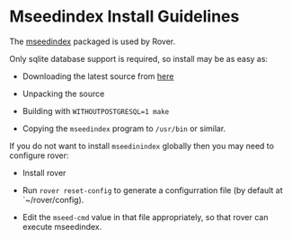 
# Mseedindex Install Guidelines

The [mseedindex](https://github.com/iris-edu/mseedindex) packaged is
used by Rover.

Only sqlite database support is required, so install may be as easy
as:

* Downloading the latest source from
  [here](https://github.com/iris-edu/mseedindex/releases)

* Unpacking the source

* Building with `WITHOUTPOSTGRESQL=1 make`

* Copying the `mseedindex` program to `/usr/bin` or similar.

If you do not want to install `mseedinindex` globally then you may
need to configure rover:

* Install rover

* Run `rover reset-config` to generate a configurration file
  (by default at `~/rover/config).

* Edit the `mseed-cmd` value in that file appropriately, so that
  rover can execute mseedindex.
